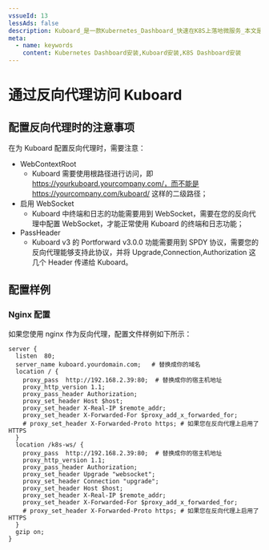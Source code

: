 ```yaml
---
vssueId: 13
lessAds: false
description: Kuboard_是一款Kubernetes_Dashboard_快速在K8S上落地微服务_本文是Kuboard的安装手册_包括安装Kuboard的前提条件_与Kubernetes的版本兼容性_安装步骤_以及完成安装后如何访问Kuboard界面。
meta:
  - name: keywords
    content: Kubernetes Dashboard安装,Kuboard安装,K8S Dashboard安装
---
```


# 通过反向代理访问 Kuboard

<AdSenseTitle/>


## 配置反向代理时的注意事项

在为 Kuboard 配置反向代理时，需要注意：
* WebContextRoot
  * Kuboard 需要使用根路径进行访问，即 https://yourkuboard.yourcompany.com/，而不能是 https://yourcompany.com/kuboard/ 这样的二级路径；
* 启用 WebSocket
  * Kuboard 中终端和日志的功能需要用到 WebSocket，需要在您的反向代理中配置 WebSocket，才能正常使用 Kuboard 的终端和日志功能；
* PassHeader
  * Kuboard v3 的 Portforward <Badge>v3.0.0</Badge> 功能需要用到 SPDY 协议，需要您的反向代理能够支持此协议，并将 Upgrade,Connection,Authorization 这几个 Header 传递给 Kuboard。

## 配置样例

### Nginx 配置

如果您使用 nginx 作为反向代理，配置文件样例如下所示：

``` nginx {7-9,14-16}
server {
  listen  80;
  server_name kuboard.yourdomain.com;   # 替换成你的域名
  location / {
    proxy_pass  http://192.168.2.39:80;  # 替换成你的宿主机地址
    proxy_http_version 1.1;
    proxy_pass_header Authorization;
    proxy_set_header Host $host;
    proxy_set_header X-Real-IP $remote_addr;
    proxy_set_header X-Forwarded-For $proxy_add_x_forwarded_for;
    # proxy_set_header X-Forwarded-Proto https; # 如果您在反向代理上启用了 HTTPS
  }
  location /k8s-ws/ {
    proxy_pass  http://192.168.2.39:80;  # 替换成你的宿主机地址
    proxy_http_version 1.1;
    proxy_pass_header Authorization;
    proxy_set_header Upgrade "websocket";
    proxy_set_header Connection "upgrade";
    proxy_set_header Host $host;
    proxy_set_header X-Real-IP $remote_addr;
    proxy_set_header X-Forwarded-For $proxy_add_x_forwarded_for;
    # proxy_set_header X-Forwarded-Proto https; # 如果您在反向代理上启用了 HTTPS
  }
  gzip on;
}
```
